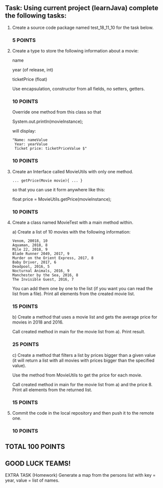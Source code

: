 ## Task: Using current project (learnJava) complete the following tasks:

1. Create a source code package named test_18_11_10 for the task below.

    ### 5 POINTS

2. Create a type to store the following information about a movie:
 
    name

    year (of release, int)

    ticketPrice (float)

    Use encapsulation, constructor from all fields, no setters, getters.

    ### 10 POINTS

    Override one method from this class so that

    System.out.println(movieInstance);

    will display:

       "Name: nameValue
        Year: yearValue
        Ticket price: ticketPriceValue $"
        
    ### 10 POINTS


3. Create an Interface called MovieUtils with only one method.

       ... getPrice(Movie movie){ ... }

    so that you can use it form anywhere like this:

    float price = MovieUtils.getPrice(movieInstance);

    ### 10 POINTS


4. Create a class named MovieTest with a main method within.

    a) Create a list of 10 movies with the following information:

       Venom, 20018, 10
       Aquaman, 2018, 8
       Mile 22, 2018, 9
       Blade Runner 2049, 2017, 9
       Murder on the Orient Express, 2017, 8
       Baby Driver, 2017, 6
       Deadpool, 2016, 5
       Nocturnal Animals, 2016, 9
       Manchester by the Sea, 2016, 8
       The Invisible Guest, 2016, 7

    You can add them one by one to the list (if you want you can read the list from a file).
    Print all elements from the created movie list.

    ### 15 POINTS


    b) Create a method that uses a movie list and gets the average price for movies in 2018 and 2016.

    Call created method in main for the movie list from a).
    Print result.

    ### 25 POINTS


    c) Create a method that filters a list by prices bigger than a given value
    (it will return a list with all movies with prices bigger than the specified value).

    Use the method from MovieUtils to get the price for each movie.

    Call created method in main for the movie list from a) and the price 8.
    Print all elements from the returned list.

    ### 15 POINTS


5. Commit the code in the local repository and then push it to the remote one.

    ### 10 POINTS


## TOTAL 100 POINTS

## GOOD LUCK TEAMS!


EXTRA TASK (Homework)
Generate a map from the persons list with key = year, value = list of names.
